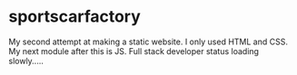 # sportscarfactory
My second attempt at making a static website. I only used HTML and CSS. My next module after this is JS. Full stack developer status loading slowly.....
